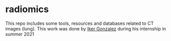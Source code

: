 # radiomics
This repo includes some tools, resources and databases related to CT images (lung). This work was done by [Iker Gonzalez](https://github.com/Ikerto) during his internship in summer 2021
